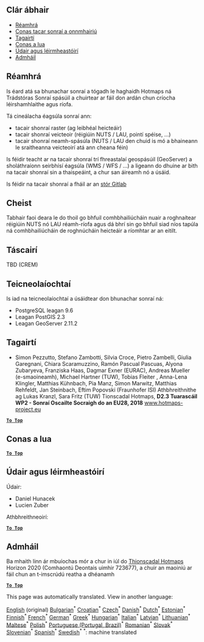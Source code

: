 <h2> Clár ábhair </h2><ul><li> <a href="#Introduction">Réamhrá</a> </li><li> <a href="#How-to-export-a-dataset">Conas tacar sonraí a onnmhairiú</a> </li><li> <a href="#References">Tagairtí</a> </li><li> <a href="#How-to-cite">Conas a lua</a> </li><li> <a href="#Authors-and-reviewers">Údair agus léirmheastóirí</a> </li><li> <a href="#acknowledgement">Admháil</a> </li></ul><h2> Réamhrá </h2><p> Is éard atá sa bhunachar sonraí a tógadh le haghaidh Hotmaps ná Trádstóras Sonraí spásúil a chuirtear ar fáil don ardán chun críocha léirshamhlaithe agus ríofa. </p><p> Tá cineálacha éagsúla sonraí ann: </p><ul><li> tacair shonraí raster (ag leibhéal heicteáir) </li><li> tacair shonraí veicteoir (réigiúin NUTS / LAU, pointí spéise, ...) </li><li> tacair shonraí neamh-spásúla (NUTS / LAU den chuid is mó a bhaineann le sraitheanna veicteoirí atá ann cheana féin) </li></ul><p> Is féidir teacht ar na tacair shonraí trí fhreastalaí geospásúil (GeoServer) a sholáthraíonn seirbhísí éagsúla (WMS / WFS / ...) a ligeann do dhuine ar bith na tacair shonraí sin a thaispeáint, a chur san áireamh nó a úsáid. </p><p> Is féidir na tacair shonraí a fháil ar an <a href="https://gitlab.com/hotmaps">stór Gitlab</a> </p><h2> Cheist </h2><p> Tabhair faoi deara le do thoil go bhfuil comhbhailiúcháin nuair a roghnaítear réigiúin NUTS nó LAU réamh-ríofa agus dá bhrí sin go bhfuil siad níos tapúla ná comhbhailiúcháin de roghnúcháin heicteáir a ríomhtar ar an eitilt. </p><h2> Táscairí </h2><p> TBD (CREM) </p><h2> Teicneolaíochtaí </h2><p> Is iad na teicneolaíochtaí a úsáidtear don bhunachar sonraí ná: </p><ul><li> PostgreSQL leagan 9.6 </li><li> Leagan PostGIS 2.3 </li><li> Leagan GeoServer 2.11.2 </li></ul><h2> Tagairtí </h2><ul><li> Simon Pezzutto, Stefano Zambotti, Silvia Croce, Pietro Zambelli, Giulia Garegnani, Chiara Scaramuzzino, Ramón Pascual Pascuas, Alyona Zubaryeva, Franziska Haas, Dagmar Exner (EURAC), Andreas Mueller (e-smaoineamh), Michael Hartner (TUW), Tobias Fleiter , Anna-Lena Klingler, Matthias Kühnbach, Pia Manz, Simon Marwitz, Matthias Rehfeldt, Jan Steinbach, Eftim Popovski (Fraunhofer ISI) Athbhreithnithe ag Lukas Kranzl, Sara Fritz (TUW) Tionscadal Hotmaps, <strong>D2.3 Tuarascáil WP2 - Sonraí Oscailte Socraigh do an EU28, 2018</strong> <a href="http://www.hotmaps-project.eu/wp-content/uploads/2018/05/D2.3-Hotmaps_FINAL-VERSION_for-upload.pdf">www.hotmaps-project.eu</a> </li></ul><p><ins> <code><strong><a href="#table-of-contents">To Top</a></strong></code> </ins> </p><h2> Conas a lua </h2><p><ins> <code><strong><a href="#table-of-contents">To Top</a></strong></code> </ins> </p><h2> Údair agus léirmheastóirí </h2><p> Údair: </p><ul><li> Daniel Hunacek </li><li> Lucien Zuber </li></ul><p> Athbhreithneoirí: </p><p><ins> <code><strong><a href="#table-of-contents">To Top</a></strong></code> </ins> </p><h2> Admháil </h2><p> Ba mhaith linn ár mbuíochas mór a chur in iúl do <a href="https://www.hotmaps-project.eu">Thionscadal Hotmaps</a> Horizon 2020 (Comhaontú Deontais uimhir 723677), a chuir an maoiniú ar fáil chun an t-imscrúdú reatha a dhéanamh </p><p><ins> <code><strong><a href="#table-of-contents">To Top</a></strong></code> </ins> </p>

This page was automatically translated. View in another language:

[English](en-Database-behind-the-Hotmaps-toolbox) (original) [Bulgarian](bg-Database-behind-the-Hotmaps-toolbox)<sup>\*</sup> [Croatian](hr-Database-behind-the-Hotmaps-toolbox)<sup>\*</sup> [Czech](cs-Database-behind-the-Hotmaps-toolbox)<sup>\*</sup> [Danish](da-Database-behind-the-Hotmaps-toolbox)<sup>\*</sup> [Dutch](nl-Database-behind-the-Hotmaps-toolbox)<sup>\*</sup> [Estonian](et-Database-behind-the-Hotmaps-toolbox)<sup>\*</sup> [Finnish](fi-Database-behind-the-Hotmaps-toolbox)<sup>\*</sup> [French](fr-Database-behind-the-Hotmaps-toolbox)<sup>\*</sup> [German](de-Database-behind-the-Hotmaps-toolbox)<sup>\*</sup> [Greek](el-Database-behind-the-Hotmaps-toolbox)<sup>\*</sup> [Hungarian](hu-Database-behind-the-Hotmaps-toolbox)<sup>\*</sup>  [Italian](it-Database-behind-the-Hotmaps-toolbox)<sup>\*</sup> [Latvian](lv-Database-behind-the-Hotmaps-toolbox)<sup>\*</sup> [Lithuanian](lt-Database-behind-the-Hotmaps-toolbox)<sup>\*</sup> [Maltese](mt-Database-behind-the-Hotmaps-toolbox)<sup>\*</sup> [Polish](pl-Database-behind-the-Hotmaps-toolbox)<sup>\*</sup> [Portuguese (Portugal, Brazil)](pt-Database-behind-the-Hotmaps-toolbox)<sup>\*</sup> [Romanian](ro-Database-behind-the-Hotmaps-toolbox)<sup>\*</sup> [Slovak](sk-Database-behind-the-Hotmaps-toolbox)<sup>\*</sup> [Slovenian](sl-Database-behind-the-Hotmaps-toolbox)<sup>\*</sup> [Spanish](es-Database-behind-the-Hotmaps-toolbox)<sup>\*</sup> [Swedish](sv-Database-behind-the-Hotmaps-toolbox)<sup>\*</sup>
<sup>\*</sup>: machine translated
